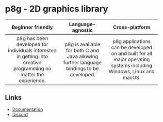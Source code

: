 # p8g - 2D graphics library

|                                                Beginner friendly                                                 |                                    Language-agnostic                                     |                                                   Cross-platform                                                   |
| :--------------------------------------------------------------------------------------------------------------: | :--------------------------------------------------------------------------------------: | :----------------------------------------------------------------------------------------------------------------: |
| p8g has been developed for individuals interested in getting into creative programming no matter the experience. | p8g is available for both C and Java allowing further language bindings to be developed. | p8g applications can be developed on and built for all major operating systems including Windows, Linux and macOS. |

## Links

- [Documentation](https://bernhardfritz.github.io/p8g)
- [Discord](https://discord.gg/B3vrdJcra6)
